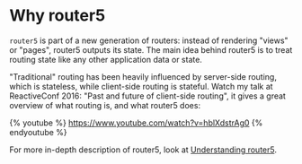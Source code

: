 # Why router5

`router5` is part of a new generation of routers: instead of rendering "views" or "pages", router5 outputs its state. The main idea behind router5 is to treat routing state like any other application data or state.

"Traditional" routing has been heavily influenced by server-side routing, which is stateless, while client-side routing is stateful. Watch my talk at ReactiveConf 2016: "Past and future of client-side routing", it gives a great overview of what routing is, and what router5 does:

{% youtube %}
https://www.youtube.com/watch?v=hblXdstrAg0
{% endyoutube %}

For more in-depth description of router5, look at [Understanding router5](/docs/understanding-router5.html).

